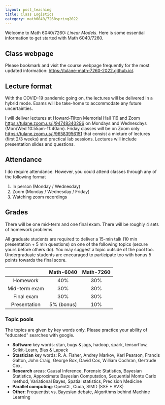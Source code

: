 ```yaml
---
layout: post_teaching
title: Class Logistics
category: math6040/7260spring2022
---
```


Welcome to Math 6040/7260: *Linear Models*. Here is some essential information to get started with Math 6040/7260.

## Class webpage

Please bookmark and visit the course webpage frequently for the most updated information:
<https://tulane-math-7260-2022.github.io/>.

## Lecture format

With the COVID-19 pandemic going on, the lectures will be delivered in a hybrid mode.  Exams will be take-home to accommodate any future uncertainties.

I will deliver lectures at Howard-Tilton Memorial Hall 116 and Zoom <https://tulane.zoom.us/j/94748340296> on Mondays and Wednesdays (Mon/Wed 10:55am-11:40am).  Friday classes will be on Zoom only <https://tulane.zoom.us/j/96583956151> that consist a mixture of lectures (first 2/3 weeks) and practical lab sessions.  Lectures will include presentation slides and questions.

## Attendance

I do require attendance.  However, you could attend classes through any of the following format

1. In person (Monday / Wednesday)
2. Zoom (Monday / Wednesday / Friday)
2. Watching zoom recordings


## Grades

There will be one mid-term and one final exam.  There will be roughly 4 sets of homework problems.

All graduate students are required to deliver a 15-min talk (10 min presentation + 5 min questions) on one of the following topics (secure yours before others do).  You may suggest a topic outside of the pool too.  Undergraduate students are encouraged to participate too with bonus 5 points towards the final score.

|      | Math-6040 | Math-7260|
|:----:|:---------:|:--------:|
|Homework| 40% | 30%|
|Mid-term exam| 30%| 30% |
|Final exam| 30% | 30% |
|Presentation| 5% (bonus) | 10% |

### Topic pools

The topics are given by key words only.  Please practice your ability of "educated" searches with google.

- **Software** key words: stan, bugs & jags, hadoop, spark, tensorflow, Scikit-Learn, Blas & Lapack
- **Stastician** key words: R. A. Fisher, Andrey Markov, Karl Pearson, Francis Galton, John Craig, George Box, David Cox, William Cochran, Gertrude Cox, 
- **Research** areas: Causal Inference, Forensic Statistics, Bayesian Statistics, Approximate Bayesian Computation, Sequential Monte Carlo method, Variational Bayes, Spatial statistics, Precision Medicine
- **Parallel computing**: OpenCL, Cuda, SIMD (SSE + AVX)
- **Other**: Frequentist vs. Bayesian debate, Algorithms behind Machine Learning
